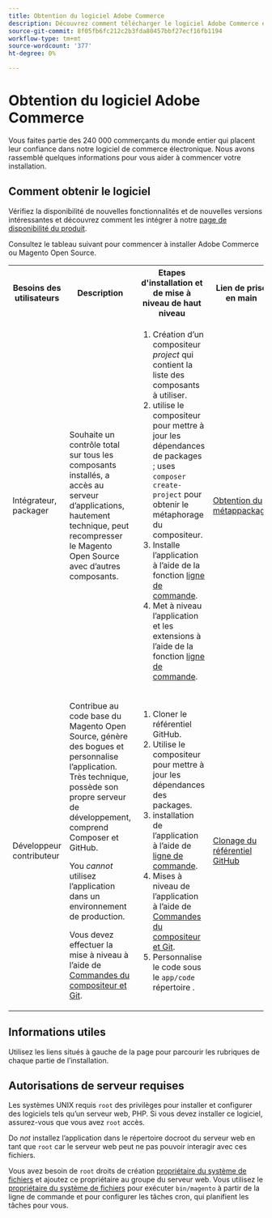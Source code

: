 ```yaml
---
title: Obtention du logiciel Adobe Commerce
description: Découvrez comment télécharger le logiciel Adobe Commerce et Magento Open Source.
source-git-commit: 8f05fb6fc212c2b3fda80457bbf27ecf16fb1194
workflow-type: tm+mt
source-wordcount: '377'
ht-degree: 0%

---
```



# Obtention du logiciel Adobe Commerce

Vous faites partie des 240 000 commerçants du monde entier qui placent leur confiance dans notre logiciel de commerce électronique. Nous avons rassemblé quelques informations pour vous aider à commencer votre installation.

## Comment obtenir le logiciel

Vérifiez la disponibilité de nouvelles fonctionnalités et de nouvelles versions intéressantes et découvrez comment les intégrer à notre [page de disponibilité du produit](https://devdocs.magento.com/release/availability.html).

Consultez le tableau suivant pour commencer à installer Adobe Commerce ou Magento Open Source.

<table>
    <tbody>
        <tr>
            <th>Besoins des utilisateurs</th>
            <th>Description</th>
            <th>Etapes d'installation et de mise à niveau de haut niveau</th>
            <th>Lien de prise en main</th>
        </tr>
    <tr>
        <td><p>Intégrateur, packager</p></td>
        <td><p>Souhaite un contrôle total sur tous les composants installés, a accès au serveur d’applications, hautement technique, peut recompresser le Magento Open Source avec d’autres composants.</p>
        </td>
        <td><ol><li>Création d’un compositeur <em>project</em> qui contient la liste des composants à utiliser.</li>
            <li>utilise le compositeur pour mettre à jour les dépendances de packages ; uses <code>composer create-project</code> pour obtenir le métaphorage du compositeur.</li>
            <li>Installe l’application à l’aide de la fonction <a href="../advanced.md">ligne de commande</a>.</li>
        <li>Met à niveau l’application et les extensions à l’aide de la fonction  <a href="../../upgrade/implementation/perform-upgrade.md">ligne de commande</a>.</li></ol></td>
        <td><p><a href="../composer.md">Obtention du métappackage</a></p></td>
    </tr>
    <tr>
        <td><p>Développeur contributeur</p></td>
        <td><p>Contribue au code base du Magento Open Source, génère des bogues et personnalise l’application. Très technique, possède son propre serveur de développement, comprend Composer et GitHub.</p>
            <p>You <em>cannot</em> utilisez l’application dans un environnement de production.</p>
      <p>Vous devez effectuer la mise à niveau à l’aide de <a href="../../upgrade/developer/git-installs.md">Commandes du compositeur et Git</a>.</p></td>
        <td><ol><li>Cloner le référentiel GitHub.</li>
            <li>Utilise le compositeur pour mettre à jour les dépendances des packages.</li>
            <li>installation de l’application à l’aide de <a href="../advanced.md">ligne de commande</a>.</li>
            <li>Mises à niveau de l’application à l’aide de <a href="../../upgrade/developer/git-installs.md">Commandes du compositeur et Git</a>.</li>
            <li>Personnalise le code sous le <code>app/code</code> répertoire .</li></ol></td>
        <td><p><a href="https://developer.adobe.com/commerce/contributor/guides/install/clone-repository/">Clonage du référentiel GitHub</a></p></td>
    </tr>
    </tbody>
</table>

## Informations utiles

Utilisez les liens situés à gauche de la page pour parcourir les rubriques de chaque partie de l’installation.

## Autorisations de serveur requises

Les systèmes UNIX requis `root` des privilèges pour installer et configurer des logiciels tels qu’un serveur web, PHP. Si vous devez installer ce logiciel, assurez-vous que vous avez `root` accès.

Do *not* installez l’application dans le répertoire docroot du serveur web en tant que `root` car le serveur web peut ne pas pouvoir interagir avec ces fichiers.

Vous avez besoin de `root` droits de création [propriétaire du système de fichiers](file-system/overview.md) et ajoutez ce propriétaire au groupe du serveur web. Vous utilisez le [propriétaire du système de fichiers](https://glossary.magento.com/magento-file-system-owner) pour exécuter `bin/magento` à partir de la ligne de commande et pour configurer les tâches cron, qui planifient les tâches pour vous.
